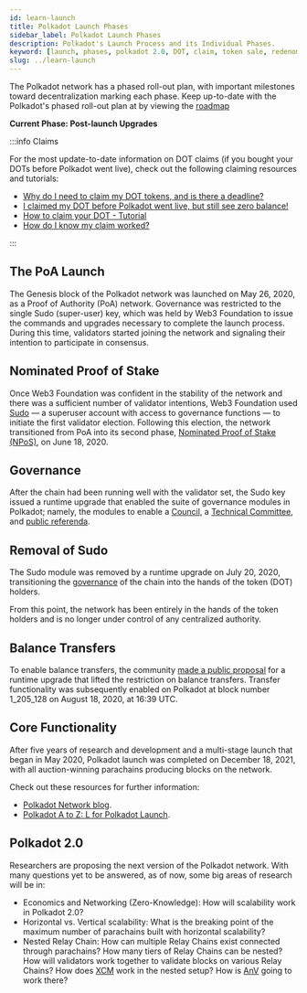 ```yaml
---
id: learn-launch
title: Polkadot Launch Phases
sidebar_label: Polkadot Launch Phases
description: Polkadot's Launch Process and its Individual Phases.
keyword: [launch, phases, polkadot 2.0, DOT, claim, token sale, redenomination]
slug: ../learn-launch
---
```


The Polkadot network has a phased roll-out plan, with important milestones toward decentralization
marking each phase. Keep up-to-date with the Polkadot's phased roll-out plan at by viewing the
[roadmap](https://polkadot.network/launch-roadmap/)

**Current Phase: Post-launch Upgrades**

:::info Claims

For the most update-to-date information on DOT claims (if you bought your DOTs before Polkadot went
live), check out the following claiming resources and tutorials:

- [Why do I need to claim my DOT tokens, and is there a deadline?](https://support.polkadot.network/support/solutions/articles/65000063553-why-do-i-need-to-claim-my-dot-tokens-and-is-there-a-deadline-)
- [I claimed my DOT before Polkadot went live, but still see zero balance!](https://support.polkadot.network/support/solutions/articles/65000063667-i-claimed-my-dot-before-polkadot-went-live-but-still-see-zero-balance-)
- [How to claim your DOT - Tutorial](https://support.polkadot.network/support/solutions/articles/65000138217-how-to-claim-your-dot-tutorial)
- [How do I know my claim worked?](https://support.polkadot.network/support/solutions/articles/65000103605-how-do-i-know-my-claim-worked-)

:::

## The PoA Launch

The Genesis block of the Polkadot network was launched on May 26, 2020, as a Proof of Authority
(PoA) network. Governance was restricted to the single Sudo (super-user) key, which was held by Web3
Foundation to issue the commands and upgrades necessary to complete the launch process. During this
time, validators started joining the network and signaling their intention to participate in
consensus.

## Nominated Proof of Stake

Once Web3 Foundation was confident in the stability of the network and there was a sufficient number
of validator intentions, Web3 Foundation used [Sudo](https://youtu.be/InekMjJpVdo) &mdash; a
superuser account with access to governance functions &mdash; to initiate the first validator
election. Following this election, the network transitioned from PoA into its second phase,
[Nominated Proof of Stake (NPoS)](learn-staking.md), on June 18, 2020.

## Governance

After the chain had been running well with the validator set, the Sudo key issued a runtime upgrade
that enabled the suite of governance modules in Polkadot; namely, the modules to enable a
[Council](learn-governance.md#council), a
[Technical Committee](learn-governance.md#technical-committee), and
[public referenda](learn-governance.md#public-referenda).

## Removal of Sudo

The Sudo module was removed by a runtime upgrade on July 20, 2020, transitioning the
[governance](learn-governance.md) of the chain into the hands of the token (DOT) holders.

From this point, the network has been entirely in the hands of the token holders and is no longer
under control of any centralized authority.

## Balance Transfers

To enable balance transfers, the community
[made a public proposal](../maintain/maintain-guides-democracy.md) for a runtime upgrade that lifted
the restriction on balance transfers. Transfer functionality was subsequently enabled on Polkadot at
block number 1_205_128 on August 18, 2020, at 16:39 UTC.

## Core Functionality

After five years of research and development and a multi-stage launch that began in May 2020,
Polkadot launch was completed on December 18, 2021, with all auction-winning parachains producing
blocks on the network.

Check out these resources for further information:

- [Polkadot Network blog](https://polkadot.network/blog/parachains-are-live-polkadot-launch-is-now-complete/).
- [Polkadot A to Z: L for Polkadot Launch](https://www.reddit.com/r/Polkadot/comments/s3yb3d/l_for_polkadot_launch_polkadot_a_to_z/).

## Polkadot 2.0

Researchers are proposing the next version of the Polkadot network. With many questions yet to be
answered, as of now, some big areas of research will be in:

- Economics and Networking (Zero-Knowledge): How will scalability work in Polkadot 2.0?
- Horizontal vs. Vertical scalability: What is the breaking point of the maximum number of
  parachains built with horizontal scalability?
- Nested Relay Chain: How can multiple Relay Chains exist connected through parachains? How many
  tiers of Relay Chains can be nested? How will validators work together to validate blocks on
  various Relay Chains? How does [XCM](learn-xcm.md) work in the nested setup? How is
  [AnV](./learn-parachains-protocol.md#anv-protocol) going to work there?
